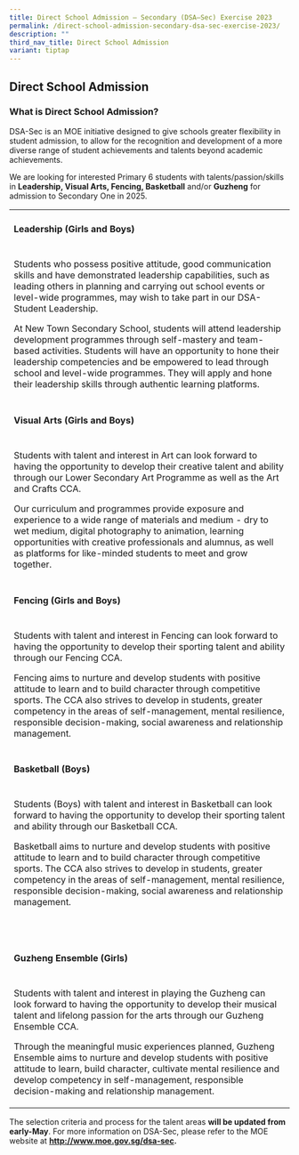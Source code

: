 ```yaml
---
title: Direct School Admission – Secondary (DSA–Sec) Exercise 2023
permalink: /direct-school-admission-secondary-dsa-sec-exercise-2023/
description: ""
third_nav_title: Direct School Admission
variant: tiptap
---
```

<h2><strong>Direct School Admission</strong></h2>
<h3><strong>What is Direct School Admission?</strong></h3>
<p>DSA-Sec is an MOE initiative designed to give schools greater flexibility
in student admission, to allow for the recognition and development of a
more diverse range of student achievements and talents beyond academic
achievements.</p>
<p></p>
<p>We are looking for interested Primary 6 students with talents/passion/skills
in <strong>Leadership, Visual Arts, Fencing, Basketball</strong> and/or <strong>Guzheng</strong> for
admission to Secondary One in 2025.</p>
<p></p>
<table>
<tbody>
<tr>
<td rowspan="1" colspan="1">
<h4><strong>Leadership (Girls and Boys)</strong></h4>
</td>
</tr>
<tr>
<td rowspan="1" colspan="1">
<p>Students who possess positive attitude, good communication skills and
have demonstrated leadership capabilities, such as leading others in planning
and carrying out school events or level-wide programmes, may wish to take
part in our DSA-Student Leadership.</p>
<p></p>
<p>At New Town Secondary School, students will attend leadership development
programmes through self-mastery and team-based activities.&nbsp;Students
will have an opportunity to hone their leadership competencies and be empowered
to lead through school and level-wide programmes. They will apply and hone
their leadership skills through authentic learning platforms.</p>
<p></p>
</td>
</tr>
<tr>
<td rowspan="1" colspan="1">
<h4><strong>Visual Arts (Girls and Boys)</strong></h4>
</td>
</tr>
<tr>
<td rowspan="1" colspan="1">
<p>Students with talent and interest in Art can look forward to having the
opportunity to develop their creative talent and ability through our Lower
Secondary Art Programme as well as the Art and Crafts CCA.</p>
<p></p>
<p>Our curriculum and programmes provide exposure&nbsp;and experience to
a wide range of materials and medium - dry to wet medium, digital photography
to animation, learning opportunities with creative professionals and alumnus,
as well as platforms for like-minded students to meet and grow together.</p>
<p></p>
</td>
</tr>
<tr>
<td rowspan="1" colspan="1">
<h4><strong>Fencing (Girls and Boys)</strong></h4>
</td>
</tr>
<tr>
<td rowspan="1" colspan="1">
<p>Students with talent and interest in Fencing can look forward to having
the opportunity to develop their sporting talent and ability through our
Fencing CCA.&nbsp;</p>
<p></p>
<p>Fencing aims to nurture and develop students with positive attitude to
learn and to build character through competitive sports. The CCA also strives
to develop in students, greater competency in the areas of self-management,
mental resilience, responsible decision-making, social awareness and relationship
management.</p>
<p></p>
</td>
</tr>
<tr>
<td rowspan="1" colspan="1">
<h4><strong>Basketball (Boys)</strong></h4>
</td>
</tr>
<tr>
<td rowspan="1" colspan="1">
<p>Students (Boys) with talent and interest in Basketball can look forward
to having the opportunity to develop their sporting talent and ability
through our Basketball CCA.</p>
<p></p>
<p>Basketball aims to nurture and develop students with positive attitude
to learn and to build character through competitive sports. The CCA also
strives to develop in students, greater competency in the areas of self-management,
mental resilience, responsible decision-making, social awareness and relationship
management.</p>
<p>&nbsp;</p>
</td>
</tr>
<tr>
<td rowspan="1" colspan="1">
<h4><strong>Guzheng Ensemble (Girls)</strong></h4>
</td>
</tr>
<tr>
<td rowspan="1" colspan="1">
<p>Students with talent and interest in playing the Guzheng can look forward
to having the opportunity to develop their musical talent and lifelong
passion for the arts through our Guzheng Ensemble CCA.</p>
<p></p>
<p>Through the meaningful music experiences planned, Guzheng Ensemble aims
to nurture and develop students with positive attitude to learn, build
character, cultivate mental resilience and develop competency in self-management,
responsible decision-making and relationship management.</p>
<p></p>
</td>
</tr>
</tbody>
</table>
<p>The selection criteria and process for the talent areas <strong>will be updated from early-May</strong>.
For more information on DSA-Sec, please refer to the MOE website at <strong><a href="https://www.moe.gov.sg/secondary/dsa" rel="noopener noreferrer nofollow" target="_blank">http://www.moe.gov.sg/dsa-sec</a>.</strong>
</p>